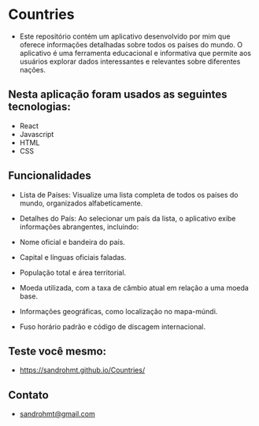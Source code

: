 # Countries

- Este repositório contém um aplicativo desenvolvido por mim que oferece informações detalhadas sobre todos os países do mundo. O aplicativo é uma ferramenta educacional e informativa que permite aos usuários explorar dados interessantes e relevantes sobre diferentes nações.

## Nesta aplicação foram usados as seguintes tecnologias:

- React
- Javascript
- HTML
- CSS

## Funcionalidades

- Lista de Países: Visualize uma lista completa de todos os países do mundo, organizados alfabeticamente.
- Detalhes do País: Ao selecionar um país da lista, o aplicativo exibe informações abrangentes, incluindo:

 - Nome oficial e bandeira do país.
 - Capital e línguas oficiais faladas.
 - População total e área territorial.
 - Moeda utilizada, com a taxa de câmbio atual em relação a uma moeda base.
 - Informações geográficas, como localização no mapa-múndi.
 - Fuso horário padrão e código de discagem internacional.


## Teste você mesmo: 

- https://sandrohmt.github.io/Countries/

## Contato 

- sandrohmt@gmail.com
